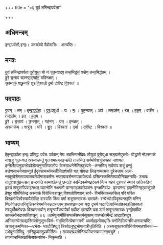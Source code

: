 +++
title = "०६ युवं तमिन्द्रापर्वता"

+++
## अधिमन्त्रम्
इन्द्रापर्वतौ;इन्द्रः। परुच्छेपो दैवोदासिः। अत्यष्टिः।

## मन्त्रः
यु॒वं तमि॑न्द्रापर्वता पुरो॒युधा॒ यो नः॑ पृत॒न्यादप॒ तन्त॒मिद्ध॑तं॒ वज्रे॑ण॒ तन्त॒मिद्ध॑तम् ।  
दू॒रे च॒त्ताय॑ च्छन्त्स॒द्गह॑नं॒ यदिन॑क्षत् ।  
अ॒स्माकं॒ शत्रू॒न्परि॑ शूर वि॒श्वतो॑ द॒र्मा द॑र्षीष्ट वि॒श्वतः॑ ॥

## पदपाठः
यु॒वम् । तम् । इ॒न्द्रा॒प॒र्व॒ता॒ । पु॒रः॒ऽयुधा॑ । यः । नः॒ । पृ॒त॒न्यात् । अप॑ । तम्ऽत॑म् । इत् । ह॒त॒म् । वज्रे॑ण । तम्ऽत॑म् । इत् । ह॒त॒म् ।  
दू॒रे । च॒त्ताय॑ । छ॒न्त्स॒त् । गह॑नम् । यत् । इन॑क्षत् ।  
अ॒स्माक॑म् । शत्रू॑न् । परि॑ । शू॒र॒ । वि॒श्वतः॑ । द॒र्मा । द॒र्षी॒ष्ट॒ । वि॒श्वतः॑ ॥

## भाष्यम्
हेइन्द्रापर्वता इन्द्रः प्रसिद्धः पर्वतः पर्ववान् मेघः तदभिमानीदेवः तौयुवां पुरोयुधा सङ्ग्रामेपुरतो- योद्धारौ नोऽस्माकं यःशत्रुः पृतन्यात् अस्मान्हन्तुं पृतनामात्मनइच्छति तन्तमित् सर्वमपिशत्रुंअपहतं नाशयतं हन्तेर्लेट्यनुदात्तोपदेशेत्यनुनासिकलोपः केनसाधनेनेतितदुच्यते—तन्तमित् सर्वमांप शत्रुं हन्तुं वज्रेणसाधनेनप्राप्नुतं ईदृक्सामर्थ्यमस्तीतिदर्शयति यत् योवज्रः लिङ्गव्यत्ययः दूरेचत्ताय अत्य- न्तदूरदेशेगतायचातयतेर्वानाशकर्मणः नष्टायादर्शनमापन्नायेत्यर्थः ग्रसितस्कभितेत्यादौनिपातनादि- डभावः तादृशंशत्रुंछन्त्सत् छन्दयति कामयतेहन्तुं छन्दतेः कान्तिकर्मणइदंरूपं किंच गहनं दुरगाहं स्थानं अतिकठिनं हृदयं शत्रुसमीपंवाइनक्षत् व्याप्नोति नक्षगतौ छान्दसइकारोपजनः इनक्षतिर्वाप्र- कृत्यन्तरं इदानीमिन्द्रएवस्तूयते हेशूर शौर्योपेतेन्द्र अस्माकं विरोधिनःशत्रून् विश्वतोविश्वान् सार्व- विभक्तिकस्तसिल् परि परितः विश्वतोविश्वैरुपायैर्दर्षीष्ट दारयसि किंच दर्मा शत्रूणान्दारकः दारयते- रन्येभ्योऽपिदृश्यन्तइति मनिन् णिलोपेउदात्तनिवृत्तिस्वरेणमनिनउदात्तत्वम् ह्रस्वश्छान्दसः यद्वा दृभये घटादित्वान्मितांह्रस्वइतिह्रस्वत्वं तवपूर्वोक्तोवज्रः विश्वतःसर्वान् शत्रून्सर्वैरुपायैर्वा दर्षीष्ट दारयति यदा दर्मा शत्रूणान्दारकः इन्द्रोदर्षीष्ट कात्स्न्र्येनदारयतिशत्रून् ॥ ६ ॥उभेपुनामीतिसप्तर्चंसप्तमंसूक्तम् पारुच्छेपमैन्द्रं आद्यात्रिष्टुप् अभिव्लग्येत्याद्यास्तिस्रोनुष्टुभःपिशं- गभृष्टिमित्येषागायत्री अवर्महइत्येषाधृतिः वनोतिहीत्यनभिधानादत्यष्टिः अत्रानुक्रमणिका—उभेस- प्तादौत्रिष्टुप् त्रिस्रोऽनुष्टुभोगायत्रीधृतिरिति । अस्यसूक्तस्यविनियोगमाहशौनकः—उभेपुनामीतिपु- रारिपुघ्र्यस्तुप्रकीर्तिताः । ताजपन्प्रयतोनित्यमिष्टान्कामान्समश्रुते । ताजपन्हन्तिरक्षांसिसपत्नांश्च- निकृन्तति ।
